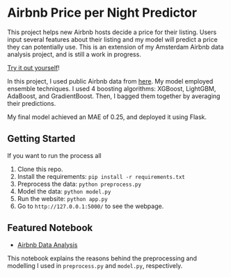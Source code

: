 # Airbnb Price per Night Predictor
This project helps new Airbnb hosts decide a price for their listing. Users input several features about their listing and my model will predict a price they can potentially use. This is an extension of my Amsterdam Airbnb data analysis project, and is still a work in progress.

[Try it out yourself](https://airbnb-price-predictor.herokuapp.com/)!

In this project, I used public Airbnb data from [here](http://insideairbnb.com/get-the-data.html). My model employed ensemble techniques. I used 4 boosting algorithms: XGBoost, LightGBM, AdaBoost, and GradientBoost. Then, I bagged them together by averaging their predictions.

My final model achieved an MAE of 0.25, and deployed it using Flask.

## Getting Started
If you want to run the process all 
1. Clone this repo.
2. Install the requirements: `pip install -r requirements.txt`
3. Preprocess the data: `python preprocess.py`
4. Model the data: `python model.py`
5. Run the website: `python app.py`
6. Go to `http://127.0.0.1:5000/` to see the webpage.

## Featured Notebook
* [Airbnb Data Analysis](https://github.com/philliplagoc/AirBnb_Data_Analysis)

This notebook explains the reasons behind the preprocessing and modelling I used in `preprocess.py` and `model.py`, respectively. 

